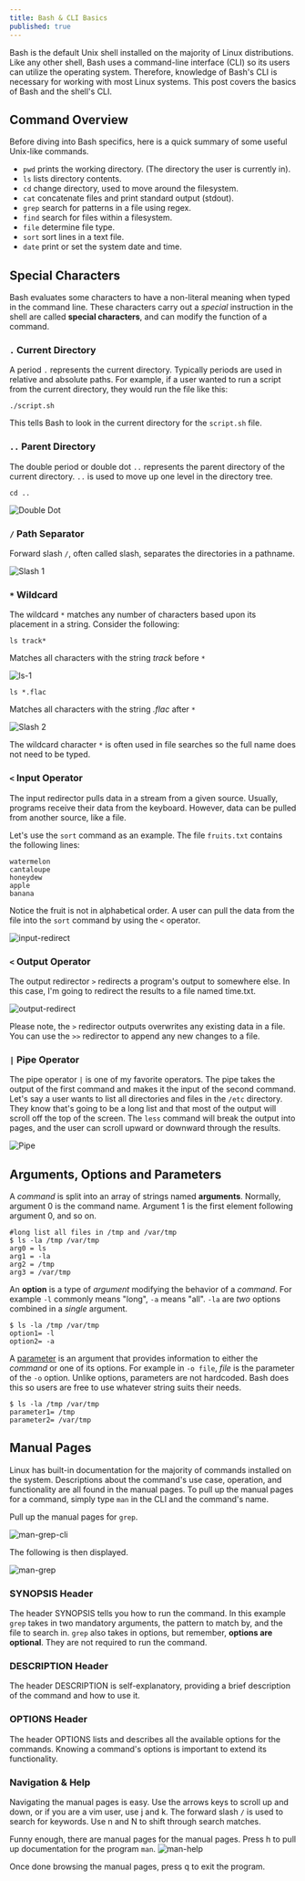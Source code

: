 ```yaml
---
title: Bash & CLI Basics
published: true
---
```


Bash is the default Unix shell installed on the majority of Linux distributions. Like any other shell, Bash uses a command-line interface (CLI) so its users can utilize the operating system. Therefore, knowledge of Bash's CLI is necessary for working with most Linux systems. This post covers the basics of Bash and the shell's CLI. 

## Command Overview
Before diving into Bash specifics, here is a quick summary of some useful Unix-like commands. 
- ```pwd``` prints the working directory. (The directory the user is currently in).
- ```ls``` lists directory contents. 
- ```cd``` change directory, used to move around the filesystem.
-  ```cat``` concatenate files and print standard output (stdout).
- ```grep``` search for patterns in a file using regex. 
- ```find``` search for files within a filesystem. 
- ```file``` determine file type.
- ```sort``` sort lines in a text file.
- ```date``` print or set the system date and time.

## Special Characters
Bash evaluates some characters to have a non-literal meaning when typed in the command line. These characters carry out a *special* instruction in the shell are called **special characters**, and can modify the function of a command.  

### ```.``` Current Directory
A period ```.``` represents the current directory. Typically periods are used in relative and absolute paths. For example, if a user wanted to run a script from the current directory, they would run the file like this:

```
./script.sh
```
This tells Bash to look in the current directory for the ```script.sh``` file. 
### ```..``` Parent Directory
The double period or double dot ```..``` represents the parent directory of the current directory. ```..``` is used to move up one level in the directory tree.

```
cd ..
```
![Double Dot](photos/Bash&CLI/doubledot.png)

### ```/``` Path Separator
Forward slash ```/```, often called slash, separates the directories in a pathname.

![Slash 1](photos/Bash&CLI/slash.png)

### ```*``` Wildcard
The wildcard ```*``` matches any number of characters based upon its placement in a string. Consider the following:

```
ls track*
```
Matches all characters with the string *track* before ```*```

![ls-1](photos/Bash&CLI/ls-1.png)

```
ls *.flac
```
Matches all characters with the string *.flac* after ```*```

![Slash 2](photos/Bash&CLI/slash-2.png)

The wildcard character ``` * ``` is often used in file searches so the full name does not need to be typed.

### ```<```  Input Operator
The input redirector pulls data in a stream from a given source. Usually, programs receive their data from the keyboard. However, data can be pulled from another source, like a file.

Let's use the ```sort``` command as an example. The file ```fruits.txt``` contains the following lines:

```
watermelon
cantaloupe
honeydew
apple
banana
``` 
Notice the fruit is not in alphabetical order. A user can pull the data from the file into the ``` sort ``` command by using the ``` < ``` operator.

![input-redirect](photos/Bash&CLI/input-redirect.png)

### ``` < ``` Output Operator
The output redirector ``` > ``` redirects a program's output to somewhere else. In this case, I'm going to redirect the results to a file named time.txt.

![output-redirect](photos/Bash&CLI/output-redirect.png)

Please note, the ``` > ``` redirector outputs overwrites any existing data in a file. You can use the ``` >> ``` redirector to append any new changes to a file.

### ``` | ``` Pipe Operator
The pipe operator ``` | ``` is one of my favorite operators. The pipe takes the output of the first command and makes it the input of the second command. Let's say a user wants to list all directories and files in the ``` /etc ``` directory. They know that's going to be a long list and that most of the output will scroll off the top of the screen. The ``` less ``` command will break the output into pages, and the user can scroll upward or downward through the results.   

![Pipe](photos/Bash&CLI/pipe.png)



## Arguments, Options and Parameters
A *command* is split into an array of strings named **arguments**. Normally, argument 0 is the command name. Argument 1 is the first element following argument 0, and so on.

```
#long list all files in /tmp and /var/tmp
$ ls -la /tmp /var/tmp 
arg0 = ls
arg1 = -la
arg2 = /tmp
arg3 = /var/tmp
```

An **option** is a type of *argument* modifying the behavior of a *command*. For example ```-l``` commonly means "long", ```-a``` means "all". ```-la``` are *two* options combined in a *single* argument.

```
$ ls -la /tmp /var/tmp
option1= -l
option2= -a
```

A [parameter](https://en.wikipedia.org/wiki/Parameter#Computing) is an argument that provides information to either the *command* or one of its options. For example in ```-o file```, *file* is the parameter of the ```-o``` option. Unlike options, parameters are not hardcoded. Bash does this so users are free to use whatever string suits their needs.

```
$ ls -la /tmp /var/tmp
parameter1= /tmp
parameter2= /var/tmp
```

## Manual Pages
Linux has built-in documentation for the majority of commands installed on the system. Descriptions about the command's use case, operation, and functionality are all found in the manual pages. To pull up the manual pages for a command, simply type ``` man ``` in the CLI and the command's name. 

Pull up the manual pages for ```grep```.

![man-grep-cli](photos/Bash&CLI/man-grep-cli.png)

The following is then displayed.

![man-grep](photos/Bash&CLI/man-grep.png)

### SYNOPSIS Header
The header SYNOPSIS tells you how to run the command. In this example 
``` grep ``` takes in two mandatory arguments, the pattern to match by, and the file to search in. ```grep``` also takes in options, but remember, **options are optional**. They are not required to run the command. 

### DESCRIPTION Header
The header DESCRIPTION is self-explanatory, providing a brief description of the command and how to use it.

### OPTIONS Header
The header OPTIONS lists and describes all the available options for the commands. Knowing a command's options is important to extend its functionality. 

### Navigation & Help
Navigating the manual pages is easy.  Use the arrows keys to scroll up and down, or if you are a vim user, use j and k. The forward slash ```/``` is used to search for keywords. Use n and N to shift through search matches. 

Funny enough, there are manual pages for the manual pages. Press h to pull up documentation for the program ```man```. 
![man-help](photos/Bash&CLI/help-man.png)

Once done browsing the manual pages, press q to exit the program.